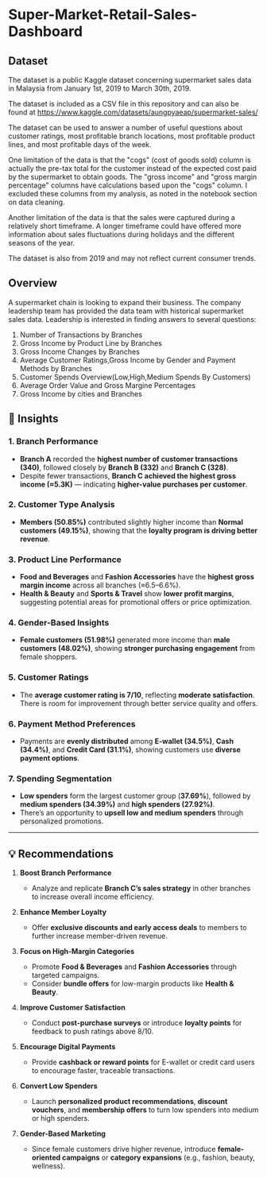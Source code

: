 # Super-Market-Retail-Sales-Dashboard

## Dataset 

The dataset is a public Kaggle dataset concerning supermarket sales data in Malaysia from January 1st, 2019 to March 30th, 2019.

The dataset is included as a CSV file in this repository and can also be found at https://www.kaggle.com/datasets/aungpyaeap/supermarket-sales/

The dataset can be used to answer a number of useful questions about customer ratings, most profitable branch locations, most profitable product lines, and most profitable days of the week. 

One limitation of the data is that the "cogs" (cost of goods sold) column is actually the pre-tax total for the customer instead of the expected cost paid by the supermarket to obtain goods. The "gross income" and "gross margin percentage" columns have calculations based upon the "cogs" column. I excluded these columns from my analysis, as noted in the notebook section on data cleaning. 

Another limitation of the data is that the sales were captured during a relatively short timeframe. A longer timeframe could have offered more information about sales fluctuations during holidays and the different seasons of the year. 

The dataset is also from 2019 and may not reflect current consumer trends.

## Overview
A supermarket chain is looking to expand their business. The company leadership team has provided the data team with historical supermarket sales data. Leadership is interested in finding answers to several questions:
1) Number of Transactions by Branches
2) Gross Income by Product Line by Branches
3) Gross Income Changes by Branches
4) Average Customer Ratings,Gross Income by Gender and Payment Methods by Branches
5) Customer Spends Overview(Low,High,Medium Spends By Customers)
6) Average Order Value and Gross Margine Percentages
7) Gross Income by cities and Branches

## 🧠 **Insights**

### **1. Branch Performance**

* **Branch A** recorded the **highest number of customer transactions (340)**, followed closely by **Branch B (332)** and **Branch C (328)**.
* Despite fewer transactions, **Branch C achieved the highest gross income (≈5.3K)** — indicating **higher-value purchases per customer**.

### **2. Customer Type Analysis**

* **Members (50.85%)** contributed slightly higher income than **Normal customers (49.15%)**, showing that the **loyalty program is driving better revenue**.

### **3. Product Line Performance**

* **Food and Beverages** and **Fashion Accessories** have the **highest gross margin income** across all branches (≈6.5–6.6%).
* **Health & Beauty** and **Sports & Travel** show **lower profit margins**, suggesting potential areas for promotional offers or price optimization.

### **4. Gender-Based Insights**

* **Female customers (51.98%)** generated more income than **male customers (48.02%)**, showing **stronger purchasing engagement** from female shoppers.

### **5. Customer Ratings**

* The **average customer rating is 7/10**, reflecting **moderate satisfaction**. There is room for improvement through better service quality and offers.

### **6. Payment Method Preferences**

* Payments are **evenly distributed** among **E-wallet (34.5%)**, **Cash (34.4%)**, and **Credit Card (31.1%)**, showing customers use **diverse payment options**.

### **7. Spending Segmentation**

* **Low spenders** form the largest customer group (**37.69%**), followed by **medium spenders (34.39%)** and **high spenders (27.92%)**.
* There’s an opportunity to **upsell low and medium spenders** through personalized promotions.

---

## 💡 **Recommendations**

1. **Boost Branch Performance**

   * Analyze and replicate **Branch C’s sales strategy** in other branches to increase overall income efficiency.

2. **Enhance Member Loyalty**

   * Offer **exclusive discounts and early access deals** to members to further increase member-driven revenue.

3. **Focus on High-Margin Categories**

   * Promote **Food & Beverages** and **Fashion Accessories** through targeted campaigns.
   * Consider **bundle offers** for low-margin products like **Health & Beauty**.

4. **Improve Customer Satisfaction**

   * Conduct **post-purchase surveys** or introduce **loyalty points** for feedback to push ratings above 8/10.

5. **Encourage Digital Payments**

   * Provide **cashback or reward points** for E-wallet or credit card users to encourage faster, traceable transactions.

6. **Convert Low Spenders**

   * Launch **personalized product recommendations**, **discount vouchers**, and **membership offers** to turn low spenders into medium or high spenders.

7. **Gender-Based Marketing**

   * Since female customers drive higher revenue, introduce **female-oriented campaigns** or **category expansions** (e.g., fashion, beauty, wellness).




   
